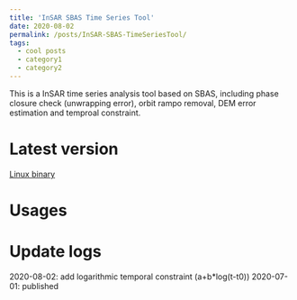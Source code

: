 ```yaml
---
title: 'InSAR SBAS Time Series Tool'
date: 2020-08-02
permalink: /posts/InSAR-SBAS-TimeSeriesTool/
tags:
  - cool posts
  - category1
  - category2
---
```


This is a InSAR time series analysis tool based on SBAS, including phase closure check (unwrapping error), orbit rampo removal, DEM error estimation and temproal constraint. 

Latest version
======
[Linux binary](http://www.gacos.net/pub/share/software/insarts_20201024.zip)


Usages
======


Update logs
======
2020-08-02: add logarithmic temporal constraint (a+b*log(t-t0)) 
2020-07-01: published
